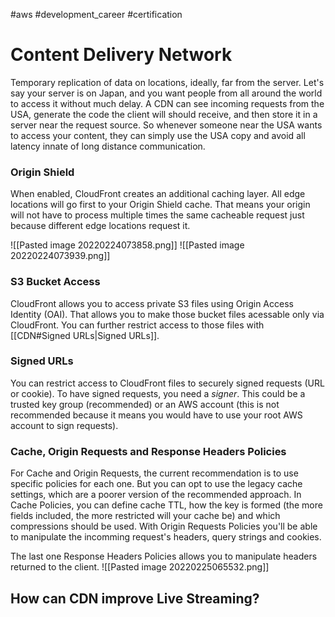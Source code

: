 #aws #development_career #certification 

# Content Delivery Network
Temporary replication of data on locations, ideally, far from the server. Let's say your server is on Japan, and you want people from all around the world to access it without much delay. A CDN can see incoming requests from the USA, generate the code the client will should receive, and then store it in a server near the request source. So whenever someone near the USA wants to access your content, they can simply use the USA copy and avoid all latency innate of long distance communication.

### Origin Shield
When enabled, CloudFront creates an additional caching layer. All edge locations will go first to your Origin Shield cache. That means your origin will not have to process multiple times the same cacheable request just because different edge locations request it.

![[Pasted image 20220224073858.png]]
![[Pasted image 20220224073939.png]]

### S3 Bucket Access
CloudFront allows you to access private S3 files using Origin Access Identity (OAI). That allows you to make those bucket files acessable only via CloudFront. You can further restrict access to those files with [[CDN#Signed URLs|Signed URLs]].

### Signed URLs
You can restrict access to CloudFront files to securely signed requests (URL or cookie). To have signed requests, you need a *signer*. This could be a trusted key group (recommended) or an AWS account (this is not recommended because it means you would have to use your root AWS account to sign requests).

### Cache, Origin Requests and Response Headers Policies
For Cache and Origin Requests, the current recommendation is to use specific policies for each one. But you can opt to use the legacy cache settings, which are a poorer version of the recommended approach. 
In Cache Policies, you can define cache TTL, how the key is formed (the more fields included, the more restricted will your cache be) and which compressions should be used. 
With Origin Requests Policies you'll be able to manipulate the incomming request's headers, query strings and cookies.


The last one Response Headers Policies allows you to manipulate headers returned to the client. 
![[Pasted image 20220225065532.png]]

## How can CDN improve Live Streaming?